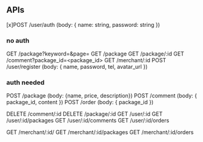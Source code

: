 ## APIs

[x]POST /user/auth (body: { name: string, password: string })

### no auth
GET /package?keyword=<keyword>&page=<page>
GET /package
GET /package/:id
GET /comment?package_id=<package_id>
GET /merchant/:id
POST /user/register (body: { name, password, tel, avatar_url })

### auth needed
POST /package (body: {name, price, description})
POST /comment (body: { package_id, content })
POST /order (body: { package_id })

DELETE /comment/:id
DELETE /package/:id
GET /user/:id
GET /user/:id/packages
GET /user/:id/comments
GET /user/:id/orders

GET /merchant/:id/
GET /merchant/:id/packages
GET /merchant/:id/orders

```